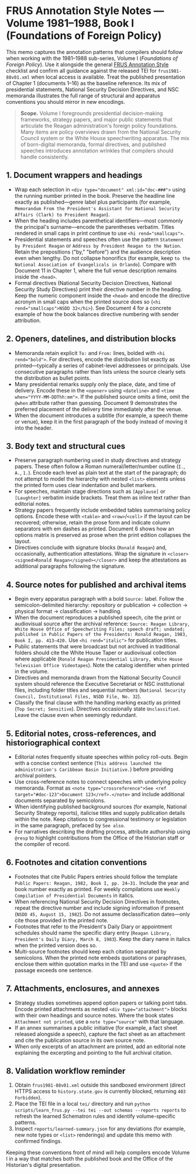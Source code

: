# FRUS Annotation Style Notes — Volume 1981–1988, Book I (Foundations of Foreign Policy)

This memo captures the annotation patterns that compilers should follow when working with the
1981–1988 sub-series, Volume I (*Foundations of Foreign Policy*). Use it alongside the general
[FRUS Annotation Style](./frus-annotation-style.md) checklist and confirm all guidance against the
released TEI for `frus1981-88v01.xml` when local access is available. Treat the published
presentation of Chapter 1 (documents 1–16) as the baseline reference. Its mix of presidential
statements, National Security Decision Directives, and NSC memoranda illustrates the full range of
structural and apparatus conventions you should mirror in new encodings.

> **Scope.** Volume I foregrounds presidential decision-making frameworks, strategy papers, and
> major public statements that articulate the Reagan administration's foreign policy foundations.
> Many items are policy overviews drawn from the National Security Council system or the White
> House speechwriting apparatus. The mix of born-digital memoranda, formal directives, and
> published speeches introduces annotation wrinkles that compilers should handle consistently.

## 1. Document wrappers and headings

* Wrap each selection in `<div type="document" xml:id="doc-###">` using the running number printed
  in the book. Preserve the headline line exactly as published—genre label plus participants
  (for example, `Memorandum From the President's Assistant for National Security Affairs
  (Clark) to President Reagan`).
* When the heading includes parenthetical identifiers—most commonly the principal's surname—encode
  the parentheses verbatim. Titles rendered in small caps in print continue to use
  `<hi rend="smallcaps">`.
* Presidential statements and speeches often use the pattern `Statement by President Reagan` or
  `Address by President Reagan to the Nation`. Retain the prepositions ("by," "before") and the
  audience description even when lengthy. Do not collapse honorifics (for example, keep
  `to the National Association of Evangelicals in Orlando`). Compare with Document 11 in Chapter 1,
  where the full venue description remains inside the `<head>`.
* Formal directives (National Security Decision Directives, National Security Study Directives)
  print their directive number in the heading. Keep the numeric component inside the `<head>` and
  encode the directive acronym in small caps when the printed source does so (`<hi rend="smallcaps">NSDD 32</hi>`).
  See Document 4 for a concrete example of how the book balances directive numbering with sender
  attribution.

## 2. Openers, datelines, and distribution blocks

* Memoranda retain explicit `To:` and `From:` lines, bolded with `<hi rend="bold">`. For directives,
  encode the distribution list exactly as printed—typically a series of cabinet-level addressees
  or principals. Use consecutive paragraphs rather than lists unless the source clearly sets the
  distribution as bullet points.
* Many presidential remarks supply only the place, date, and time of delivery. Encode these in the
  `<opener>` using `<dateline>` and `<time when="YYYY-MM-DDThh:mm">`. If the published source omits
  a time, omit the `@when` attribute rather than guessing. Document 9 demonstrates the preferred
  placement of the delivery time immediately after the venue.
* When the document introduces a subtitle (for example, a speech theme or venue), keep it in the
  first paragraph of the body instead of moving it into the header.

## 3. Body text and structural cues

* Preserve paragraph numbering used in study directives and strategy papers. These often follow a
  Roman numeral/letter/number outline (`I.`, `A.`, `1.`). Encode each level as plain text at the
  start of the paragraph; do not attempt to model the hierarchy with nested `<list>` elements
  unless the printed form uses clear indentation and bullet markers.
* For speeches, maintain stage directions such as `[Applause]` or `[Laughter]` verbatim inside
  brackets. Treat them as inline text rather than editorial notes.
* Strategy papers frequently include embedded tables summarising policy options. Encode these with
  `<table>` and `<row>`/`<cell>` if the layout can be recovered; otherwise, retain the prose form
  and indicate column separators with em dashes as printed. Document 6 shows how an options matrix
  is preserved as prose when the print edition collapses the layout.
* Directives conclude with signature blocks (`Ronald Reagan`) and, occasionally, authentication
  attestations. Wrap the signature in `<closer><signed>Ronald Reagan</signed></closer>` and keep the
  attestations as additional paragraphs following the signature.

## 4. Source notes for published and archival items

* Begin every apparatus paragraph with a bold `Source:` label. Follow the semicolon-delimited
  hierarchy: repository or publication → collection → physical format → classification → handling.
* When the document reproduces a published speech, cite the print or audiovisual source after the
  archival reference: `Source: Reagan Library, White House Office of Speechwriting Files; speech
  draft; undated; published in Public Papers of the Presidents: Ronald Reagan, 1983, Book I,
  pp. 413–420.` Use `<hi rend="italic">` for publication titles.
* Public statements that were broadcast but not archived in traditional folders should cite the
  White House Taper or audiovisual collection where applicable (`Ronald Reagan Presidential Library,
  White House Television Office Videotapes`). Note the catalog identifier when printed in the
  volume.
* Directives and memoranda drawn from the National Security Council system should reference the
  Executive Secretariat or NSC institutional files, including folder titles and sequential numbers
  (`National Security Council, Institutional Files, NSDD File, No. 32`).
* Classify the final clause with the handling marking exactly as printed (`Top Secret; Sensitive`).
  Directives occasionally state `Unclassified`. Leave the clause even when seemingly redundant.

## 5. Editorial notes, cross-references, and historiographical context

* Editorial notes frequently situate speeches within policy roll-outs. Begin with a concise context
  sentence (`This address launched the administration's Caribbean Basin Initiative.`) before
  providing archival pointers.
* Use cross-reference notes to connect speeches with underlying policy memoranda. Format as
  `<note type="crossreference">See <ref target="#doc-123">Document 123</ref>.</note>` and include
  additional documents separated by semicolons.
* When identifying published background sources (for example, National Security Strategy reports),
  italicise titles and supply publication details within the note. Keep citations to congressional
  testimony or legislation in the same paragraph, prefaced by `See also`.
* For narratives describing the drafting process, attribute authorship using `@resp` to highlight
  contributions from the Office of the Historian staff or the compiler of record.

## 6. Footnotes and citation conventions

* Footnotes that cite Public Papers entries should follow the template `Public Papers: Reagan,
  1982, Book I, pp. 24–31.` Include the year and book number exactly as printed. For weekly
  compilations use `Weekly Compilation of Presidential Documents` in italics.
* When referencing National Security Decision Directives in footnotes, repeat the directive number
  and include signing information if present (`NSDD 45, August 15, 1982`). Do not assume
  declassification dates—only cite those provided in the printed note.
* Footnotes that refer to the President's Daily Diary or appointment schedules should name the
  specific diary entry (`Reagan Library, President's Daily Diary, March 8, 1983`). Keep the diary
  name in italics when the printed version does so.
* Multi-source footnotes should keep each citation separated by semicolons. When the printed note
  embeds quotations or paraphrases, enclose them within quotation marks in the TEI and use
  `<quote>` if the passage exceeds one sentence.

## 7. Attachments, enclosures, and annexes

* Strategy studies sometimes append option papers or talking point tabs. Encode printed attachments
  as nested `<div type="attachment">` blocks with their own headings and source notes. Where the
  book states `Attachment not printed`, use a `note type="source"` with that language.
* If an annex summarises a public initiative (for example, a fact sheet released alongside a
  speech), capture the fact sheet as an attachment and cite the publication source in its own
  source note.
* When only excerpts of an attachment are printed, add an editorial note explaining the excerpting
  and pointing to the full archival citation.

## 8. Validation workflow reminder

1. Obtain `frus1981-88v01.xml` outside this sandboxed environment (direct HTTPS access to
   `history.state.gov` is currently blocked, returning `403 Forbidden`).
2. Place the TEI file in a local `tei/` directory and run
   `python scripts/learn_frus.py --tei tei --out schemas --reports reports` to refresh the learned
   Schematron rules and identify volume-specific patterns.
3. Inspect `reports/learned-summary.json` for any deviations (for example, new note types or
   `<list>` renderings) and update this memo with confirmed findings.

Keeping these conventions front of mind will help compilers encode Volume I in a way that matches
both the published book and the Office of the Historian's digital presentation.
